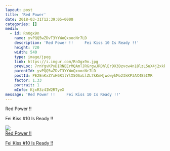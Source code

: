 ```yaml
---
layout: post
title: 'Red Power' 
date: 2018-03-31T12:39:05+0000 
categories: [] 
media:
  - id: RnOgx9n
    name: yvPQQ5wZDvT3YYWoQxoocNr7LD
    description: 'Red Power !!     Fei Kiss 10 Is Ready !!'   
    height: 720
    width: 540
    type: image/jpeg
    link: https://i.imgur.com/RnOgx9n.jpg
    prevLoc: 7rnYgvKPyDIRNEErMQAmTJRGrgwJRDhlErDX3Dzvcw4n18lzL5uX4j2xkkY5hRG8PlpZvptZ89Y9yg52S40y1j1Poqtr0rXJ0DrQfB0p02yKpATq32YY33gNulkAzWl1NxUAQrrOVr1jCv6G8NgwozsLP9XKRK6GTLKmyL65QosVQQqwj7mzURlZQPP4v2Iw8zQ39xW6cPAJL6vNm2Sgzl1NEkRBf1k3zWEMN1hrEEB6kJQgHD7LzzBA7yUjZkXg1Y7zipQ
    parentId: yvPQQ5wZDvT3YYWoQxoocNr7LD
    postId: PE2EnKxZYxH6R1lYlX5OSxLlZL7kKmHjwowykMo2IkKP3AX485IMR
    factor: 1.33
    portrait: 1
    mInfo: KjxR3z4IW2RTyeX
message: 'Red Power !!     Fei Kiss 10 Is Ready !!'  
---
```


Red Power !!   
  
Fei Kiss #10 Is Ready !!


[//]: #media:  
<a href="https://i.imgur.com/RnOgx9n.jpg"><img class="postImage" src="https://i.imgur.com/RnOgx9nh.jpg" />  
Red Power !! 

Fei Kiss #10 Is Ready !!  
 </a>   
